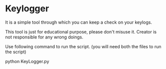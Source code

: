 # Keylogger

It is a simple tool through which you can keep a check on your keylogs.

This tool is just for educational purpose, please don't misuse it. Creator is not responsible for any wrong doings.

Use following command to run the script. (you will need both the files to run the script)

python KeyLogger.py
